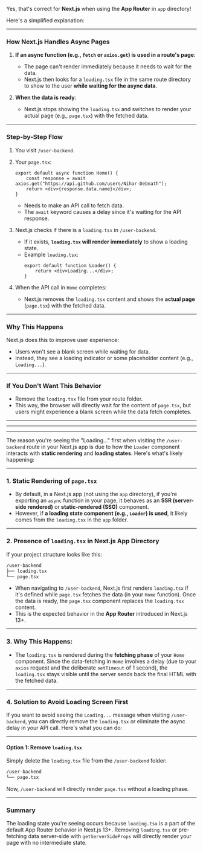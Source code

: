 Yes, that's correct for **Next.js** when using the **App Router** in `app` directory!

Here's a simplified explanation:

---

### **How Next.js Handles Async Pages**

1. **If an async function (e.g., `fetch` or `axios.get`) is used in a route's page**:
   - The page can't render immediately because it needs to wait for the data.
   - Next.js then looks for a `loading.tsx` file in the same route directory to show to the user **while waiting for the async data**.

2. **When the data is ready**:
   - Next.js stops showing the `loading.tsx` and switches to render your actual page (e.g., `page.tsx`) with the fetched data.

---

### **Step-by-Step Flow**
1. You visit `/user-backend`.
2. Your `page.tsx`:
   ```tsx
   export default async function Home() {
       const response = await axios.get("https://api.github.com/users/Nihar-Debnath");
       return <div>{response.data.name}</div>;
   }
   ```
   - Needs to make an API call to fetch data.
   - The `await` keyword causes a delay since it's waiting for the API response.

3. Next.js checks if there is a `loading.tsx` in `/user-backend`.
   - If it exists, **`loading.tsx` will render immediately** to show a loading state.
   - Example `loading.tsx`:
     ```tsx
     export default function Loader() {
         return <div>Loading...</div>;
     }
     ```

4. When the API call in `Home` completes:
   - Next.js removes the `loading.tsx` content and shows the **actual page** (`page.tsx`) with the fetched data.

---

### **Why This Happens**
Next.js does this to improve user experience:
- Users won't see a blank screen while waiting for data.
- Instead, they see a loading indicator or some placeholder content (e.g., `Loading...`).

---

### **If You Don't Want This Behavior**
- Remove the `loading.tsx` file from your route folder.
- This way, the browser will directly wait for the content of `page.tsx`, but users might experience a blank screen while the data fetch completes.


---
---
---


The reason you're seeing the "Loading..." first when visiting the `/user-backend` route in your Next.js app is due to how the `Loader` component interacts with **static rendering** and **loading states**. Here's what's likely happening:

---

### 1. **Static Rendering of `page.tsx`**
   - By default, in a Next.js app (not using the `app` directory), if you're exporting an `async` function in your page, it behaves as an **SSR (server-side rendered)** or **static-rendered (SSG)** component.
   - However, if **a loading state component (e.g., `Loader`) is used**, it likely comes from the `loading.tsx` in the `app` folder.

---

### 2. **Presence of `loading.tsx` in Next.js App Directory**
   If your project structure looks like this:
   ```bash
   /user-backend
   ├── loading.tsx
   └── page.tsx
   ```
   - When navigating to `/user-backend`, Next.js first renders `loading.tsx` if it's defined while `page.tsx` fetches the data (in your `Home` function). Once the data is ready, the `page.tsx` component replaces the `loading.tsx` content.
   - This is the expected behavior in the **App Router** introduced in Next.js 13+.

---

### 3. **Why This Happens:**
   - The `loading.tsx` is rendered during the **fetching phase** of your `Home` component. Since the data-fetching in `Home` involves a delay (due to your `axios` request and the deliberate `setTimeout` of 1 second), the `loading.tsx` stays visible until the server sends back the final HTML with the fetched data.

---

### 4. **Solution to Avoid Loading Screen First**
If you want to avoid seeing the `Loading...` message when visiting `/user-backend`, you can directly remove the `loading.tsx` or eliminate the async delay in your API call. Here's what you can do:

---

#### **Option 1: Remove `loading.tsx`**
Simply delete the `loading.tsx` file from the `/user-backend` folder:
```bash
/user-backend
└── page.tsx
```
Now, `/user-backend` will directly render `page.tsx` without a loading phase.

---


### Summary
The loading state you're seeing occurs because `loading.tsx` is a part of the default App Router behavior in Next.js 13+. Removing `loading.tsx` or pre-fetching data server-side with `getServerSideProps` will directly render your page with no intermediate state.